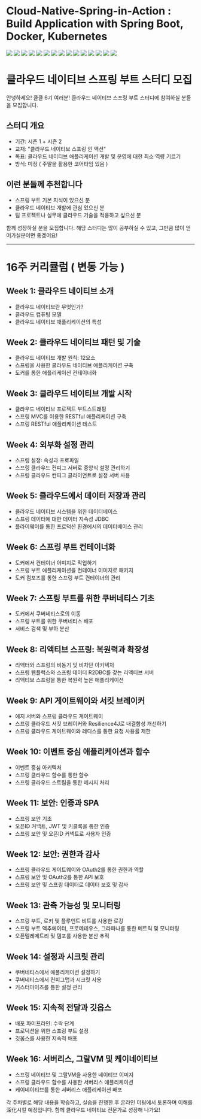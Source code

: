 # Cloud-Native-Spring-in-Action : Build Application with Spring Boot, Docker, Kubernetes


![](https://img.shields.io/badge/Spring-6DB33F?style=for-the-badge&logo=spring&logoColor=white)
![](https://img.shields.io/badge/Spring_Boot-6DB33F?style=for-the-badge&logo=spring-boot&logoColor=white)
![](https://img.shields.io/badge/Kubernetes-326CE5?style=for-the-badge&logo=kubernetes&logoColor=white)
![](https://img.shields.io/badge/Docker-2496ED?style=for-the-badge&logo=docker&logoColor=white)
![](https://img.shields.io/badge/PostgreSQL-336791?style=for-the-badge&logo=postgresql&logoColor=white)
![](https://img.shields.io/badge/Redis-DC382D?style=for-the-badge&logo=redis&logoColor=white)
![](https://img.shields.io/badge/RabbitMQ-FF6600?style=for-the-badge&logo=rabbitmq&logoColor=white)
![](https://img.shields.io/badge/Grafana-F46800?style=for-the-badge&logo=grafana&logoColor=white)
![](https://img.shields.io/badge/Prometheus-E6522C?style=for-the-badge&logo=prometheus&logoColor=white)
![](https://img.shields.io/badge/Keycloak-008080?style=for-the-badge&logo=keycloak&logoColor=white)
![](https://img.shields.io/badge/GitHub_Actions-2088FF?style=for-the-badge&logo=github-actions&logoColor=white)
![](https://img.shields.io/badge/Gradle-02303A?style=for-the-badge&logo=gradle&logoColor=white)
![](https://img.shields.io/badge/Maven-C71A36?style=for-the-badge&logo=apache-maven&logoColor=white)
![](https://img.shields.io/badge/Flyway-CC0200?style=for-the-badge&logo=flyway&logoColor=white)
![](https://img.shields.io/badge/OpenTelemetry-000000?style=for-the-badge&logo=opentelemetry&logoColor=white)


# 클라우드 네이티브 스프링 부트 스터디 모집

안녕하세요! 클클 6기 여러분! 클라우드 네이티브 스프링 부트 스터디에 참여하실 분들을 모집합니다.

## 스터디 개요
- 기간: 시즌 1 + 시즌 2 
- 교재: "클라우드 네이티브 스프링 인 액션"
- 목표: 클라우드 네이티브 애플리케이션 개발 및 운영에 대한 최소 역량 기르기
- 방식: 미정 ( 주말을 활용한 코어타임 있음 )
 
## 이런 분들께 추천합니다
- 스프링 부트 기본 지식이 있으신 분
- 클라우드 네이티브 개발에 관심 있으신 분
- 팀 프로젝트나 실무에 클라우드 기술을 적용하고 싶으신 분

함께 성장하실 분을 모집합니다. 해당 스터디는 많이 공부하실 수 있고, 그만큼 많이 얻어가실분이면 좋겠어요!


---

# 16주 커리큘럼 ( 변동 가능 )

## Week 1: 클라우드 네이티브 소개
- 클라우드 네이티브란 무엇인가?
- 클라우드 컴퓨팅 모델
- 클라우드 네이티브 애플리케이션의 특성

## Week 2: 클라우드 네이티브 패턴 및 기술
- 클라우드 네이티브 개발 원칙: 12요소
- 스프링을 사용한 클라우드 네이티브 애플리케이션 구축
- 도커를 통한 애플리케이션 컨테이너화

## Week 3: 클라우드 네이티브 개발 시작
- 클라우드 네이티브 프로젝트 부트스트래핑
- 스프링 MVC를 이용한 RESTful 애플리케이션 구축
- 스프링 RESTful 애플리케이션 테스트

## Week 4: 외부화 설정 관리
- 스프링 설정: 속성과 프로파일
- 스프링 클라우드 컨피그 서버로 중앙식 설정 관리하기
- 스프링 클라우드 컨피그 클라이언트로 설정 서버 사용

## Week 5: 클라우드에서 데이터 저장과 관리
- 클라우드 네이티브 시스템을 위한 데이터베이스
- 스프링 데이터에 대한 데이터 지속성 JDBC
- 플라이웨이를 통한 프로덕션 환경에서의 데이터베이스 관리

## Week 6: 스프링 부트 컨테이너화
- 도커에서 컨테이너 이미지로 작업하기
- 스프링 부트 애플리케이션을 컨테이너 이미지로 패키지
- 도커 컴포즈를 통한 스프링 부트 컨테이너의 관리

## Week 7: 스프링 부트를 위한 쿠버네티스 기초
- 도커에서 쿠버네티스로의 이동
- 스프링 부트를 위한 쿠버네티스 배포
- 서비스 검색 및 부하 분산

## Week 8: 리액티브 스프링: 복원력과 확장성
- 리액터와 스프링의 비동기 및 비차단 아키텍처
- 스프링 웹플럭스와 스프링 데이터 R2DBC를 갖는 리액티브 서버
- 리액티브 스프링을 통한 복원력 높은 애플리케이션

## Week 9: API 게이트웨이와 서킷 브레이커
- 에지 서버와 스프링 클라우드 게이트웨이
- 스프링 클라우드 서킷 브레이커와 Resilience4J로 내결함성 개선하기
- 스프링 클라우드 게이트웨이와 레디스를 통한 요청 사용률 제한

## Week 10: 이벤트 중심 애플리케이션과 함수
- 이벤트 중심 아키텍처
- 스프링 클라우드 함수를 통한 함수
- 스프링 클라우드 스트림을 통한 메시지 처리

## Week 11: 보안: 인증과 SPA
- 스프링 보안 기초
- 오픈ID 커넥트, JWT 및 키클록을 통한 인증
- 스프링 보안 및 오픈ID 커넥트로 사용자 인증

## Week 12: 보안: 권한과 감사
- 스프링 클라우드 게이트웨이와 OAuth2를 통한 권한과 역할
- 스프링 보안 및 OAuth2를 통한 API 보호
- 스프링 보안 및 스프링 데이터로 데이터 보호 및 감사

## Week 13: 관측 가능성 및 모니터링
- 스프링 부트, 로키 및 플루언트 비트를 사용한 로깅
- 스프링 부트 액추에이터, 프로메테우스, 그라파나를 통한 메트릭 및 모니터링
- 오픈텔레메트리 및 템포를 사용한 분산 추적

## Week 14: 설정과 시크릿 관리
- 쿠버네티스에서 애플리케이션 설정하기
- 쿠버네티스에서 컨피그맵과 시크릿 사용
- 커스터마이즈를 통한 설정 관리

## Week 15: 지속적 전달과 깃옵스
- 배포 파이프라인: 수락 단계
- 프로덕션을 위한 스프링 부트 설정
- 깃옵스를 사용한 지속적 배포

## Week 16: 서버리스, 그랄VM 및 케이네이티브
- 스프링 네이티브 및 그랄VM을 사용한 네이티브 이미지
- 스프링 클라우드 함수를 사용한 서버리스 애플리케이션
- 케이네이티브를 통한 서버리스 애플리케이션 배포

각 주차별로 해당 내용을 학습하고, 실습을 진행한 후 온라인 미팅에서 토론하며 이해를 深化시킬 예정입니다. 함께 클라우드 네이티브 전문가로 성장해 나가요!
